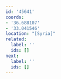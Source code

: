 ```yaml
---
id: '45641'
coords:
- '36.688107'
- '33.041546'
location: "[Syria]"
related:
  label: ''
  ids: []
next:
  label: ''
  ids: []
---
```


